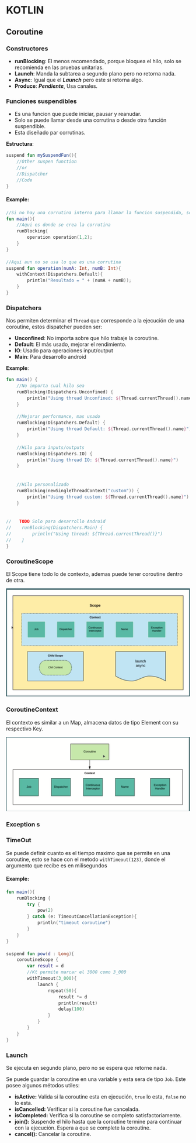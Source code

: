 # KOTLIN

## Coroutine

### Constructores

* **runBlocking**: El menos recomendado, porque bloquea el hilo, solo se recomienda en las pruebas unitarias.
* **Launch**: Manda la subtarea a segundo plano pero no retorna nada.
* **Async**: Igual que el ***Launch*** pero este si retorna algo.
* **Produce**: ***Pendiente***, Usa canales.

### Funciones suspendibles

* Es una funcion que puede iniciar, pausar y reanudar.
* Solo se puede llamar desde una corrutina o desde otra función suspendible.
* Esta diseñado par corrutinas. 

**Estructura**:

```kotlin
suspend fun mySuspendFun(){
    //Other suspen function
    //or
    //Dispatcher
    //Code
}
```

#### Example:

```kotlin
//Si no hay una corrutina interna para llamar la funcion suspendida, solo se puede llamar desde otra funcion suspendida
fun main(){
    //Aqui es donde se crea la corrutina
    runBlocking{
    	operation operation(1,2);    
    }
}

//Aqui aun no se usa lo que es una corrutina
suspend fun operation(numA: Int, numB: Int){
    withContext(Dispatchers.Default){
    	println("Resultado = " + (numA + numB));    
    }
}
```

### Dispatchers

Nos permiten determinar el `Thread` que corresponde a la ejecución de una coroutine, estos dispatcher pueden ser:

* **Unconfined**: No importa sobre que hilo trabaje la coroutine.
* **Default**: El más usado, mejorar el rendimiento.
* **IO**: Usado para operaciones input/output
* **Main**: Para desarrollo android

**Example**:

```kotlin
fun main() {
    //No importa cual hilo sea
    runBlocking(Dispatchers.Unconfined) {
        println("Using thread Unconfined: ${Thread.currentThread().name}")
    }

    //Mejorar performance, mas usado
    runBlocking(Dispatchers.Default) {
        println("Using thread Default: ${Thread.currentThread().name}")
    }

    //Hilo para inputs/outputs
    runBlocking(Dispatchers.IO) {
        println("Using thread IO: ${Thread.currentThread().name}")
    }


    //Hilo personalizado
    runBlocking(newSingleThreadContext("custom")) {
        println("Using thread custom: ${Thread.currentThread().name}")
    }


//   TODO Solo para desarrollo Android
//    runBlocking(Dispatchers.Main) {
//        println("Using thread: ${Thread.currentThread()}")
//    }
}
```

### CoroutineScope

El Scope tiene todo lo de contexto, ademas puede tener coroutine dentro de otra. 

![image-20230603192711947](.\imagenes\kt_coroutine_scope.png)

### CoroutineContext

El contexto es similar a un Map, almacena datos de tipo Element con su respectivo Key.

![image-20230603192527950](.\imagenes\kt_coroutine_context.png)

### Exception s

### TimeOut

Se puede definir cuanto es el tiempo maximo que se permite en una coroutine, esto se hace con el metodo `withTimeout(123)`, donde el argumento que recibe es en milisegundos

#### Example:

```kotlin
fun main(){
    runBlocking {
        try {
            pow(2)
        } catch (e: TimeoutCancellationException){
            println("timeout coroutine")
        }
    }
}

suspend fun pow(d : Long){
    coroutineScope {
        var result = d
        //Kt permite marcar el 3000 como 3_000
        withTimeout(3_000){
            launch {
                repeat(50){
                    result *= d
                    println(result)
                    delay(100)
                }
            }
        }
    }
}
```

### Launch 

Se ejecuta en segundo plano, pero no se espera que retorne nada.

Se puede guardar la coroutine en una variable y esta sera de tipo `Job`.  Este posee algunos métodos utiles:

* **isActive:** Valida si la coroutine esta en ejecución, `true` lo esta, `false` no lo esta.
* **isCancelled:** Verificar si la coroutine fue cancelada.
* **isCompleted:** Verifica si la coroutine se completo satisfactoriamente.
* **join():** Suspende el hilo hasta que la coroutine termine para continuar con la ejecución. Espera a que se complete la coroutine.
* **cancel():** Cancelar la coroutine.

